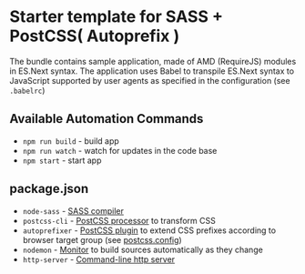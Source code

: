 # Starter template for SASS + PostCSS( Autoprefix )

The bundle contains sample application, made of AMD (RequireJS) modules in ES.Next syntax.
The application uses Babel to transpile ES.Next syntax to JavaScript supported by user agents as specified in the configuration (see `.babelrc`)

## Available Automation Commands
- `npm run build` - build app
- `npm run watch` - watch for updates in the code base
- `npm start` - start app

## package.json

- `node-sass` - [SASS compiler](https://github.com/sass/node-sass)
- `postcss-cli` - [PostCSS processor](https://babeljs.io/docs/usage/cli/) to transform CSS
- `autoprefixer` - [PostCSS plugin](https://github.com/postcss/autoprefixer) to extend CSS prefixes according to browser target group (see [postcss.config](./postcss.config))
- `nodemon` - [Monitor](https://github.com/remy/nodemon) to build sources automatically as they change
- `http-server` - [Command-line http server](https://github.com/indexzero/http-server)

